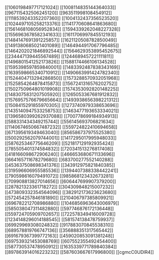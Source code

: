 [[1060198497717121024]]
[[1008114835144364033]]
[[967115432506245120]]
[[963511998108454912]]
[[1118539243352207360]]
[[1004132437356523520]]
[[1024497105258213376]]
[[1141770608641863680]]
[[1561468108056952834]]
[[1594339262048227328]]
[[1556963678582341633]]
[[1611706997845512193]]
[[1484147691391225857]]
[[1621120508782850049]]
[[1491380685021401089]]
[[1464944917067796485]]
[[1464202021846892544]]
[[1564629353895452675]]
[[234447139445567489]]
[[1244689457221111811]]
[[1496801541252173826]]
[[1588174466106134528]]
[[1595398597859840001]]
[[1483392487838343169]]
[[1639598665340710912]]
[[1490663991424782340]]
[[1524404713294286850]]
[[1573288570932051968]]
[[1525854264878415873]]
[[1567241316576202752]]
[[1502750964801019908]]
[[1574353092820148225]]
[[1483075831207505920]]
[[1265053367681912832]]
[[1576957576679665664]]
[[1493938656398221312]]
[[1508415291855970305]]
[[1273740979338653696]]
[[1435140947533258753]]
[[1463477193653334021]]
[[1396580399262937088]]
[[700778699184934913]]
[[588331434349215744]]
[[556145693706821634]]
[[1140674650667487232]]
[[559724822410694658]]
[[671395619349463040]]
[[856586737975525380]]
[[500292562079744001]]
[[1417295017995948033]]
[[587625346775646209]]
[[521817129192935424]]
[[785505401374584832]]
[[720341513276817408]]
[[418166098672906240]]
[[466653680671133696]]
[[664165711678279680]]
[[683700277552140288]]
[[453637508698341376]]
[[343912975821840385]]
[[319596606955585536]]
[[1394407388338442241]]
[[790598616079491072]]
[[985868123432673281]]
[[709908813827014656]]
[[606447699907379200]]
[[287821323361718272]]
[[304309848215007232]]
[[473809332354564096]]
[[382912173623623680]]
[[572454257846181890]]
[[210406797385809921]]
[[696782212708986880]]
[[1046856963643006979]]
[[585038047311482880]]
[[597746876172136448]]
[[559724705909702657]]
[[722578349416009728]]
[[1234148296014188545]]
[[581574138478759937]]
[[69929969308024832]]
[[917883070845538310]]
[[689578819766747136]]
[[356888351317565442]]
[[691679367399772163]]
[[459020853091381248]]
[[697539321453088769]]
[[607552355492454400]]
[[587730537478950912]]
[[1635339771789840384]]
[[897863914016223232]]
[[587603667617996800]]
[[cgmcC0UDlR4]]
